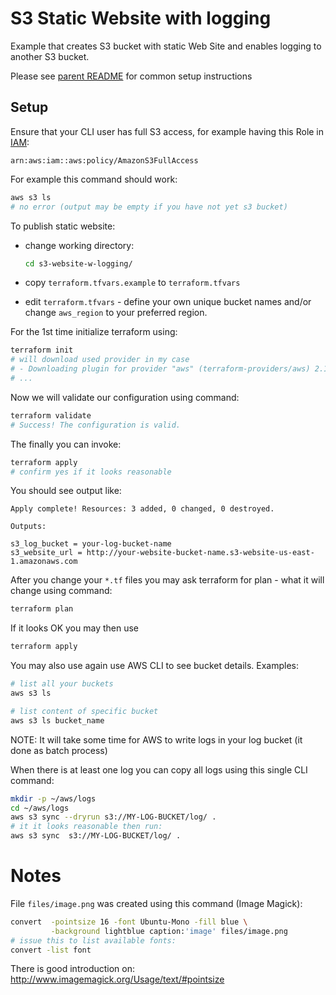 # S3 Static Website with logging

Example that creates S3 bucket with static Web Site and enables
logging to another S3 bucket.

Please see [parent README](../../../../terraform-examples) for common
setup instructions

## Setup

Ensure that your CLI user has full S3 access, for example
having this Role in [IAM](https://console.aws.amazon.com/iam/home):
```
arn:aws:iam::aws:policy/AmazonS3FullAccess
```

 For example this command should work:

```bash
aws s3 ls
# no error (output may be empty if you have not yet s3 bucket)
```

To publish static website:
* change working directory:

  ```bash
  cd s3-website-w-logging/
  ```

* copy `terraform.tfvars.example` to `terraform.tfvars`
* edit `terraform.tfvars` - define your own unique bucket names
  and/or change `aws_region` to your preferred region.

For the 1st time initialize terraform using:
```bash
terraform init
# will download used provider in my case
# - Downloading plugin for provider "aws" (terraform-providers/aws) 2.15.0...
# ...
```

Now we will validate our configuration using command:
```bash
terraform validate
# Success! The configuration is valid.
```

The finally you can invoke:
```bash
terraform apply
# confirm yes if it looks reasonable
```
You should see output like:
```
Apply complete! Resources: 3 added, 0 changed, 0 destroyed.

Outputs:

s3_log_bucket = your-log-bucket-name
s3_website_url = http://your-website-bucket-name.s3-website-us-east-1.amazonaws.com
```

After you change your `*.tf` files you may ask terraform for plan - what
it will change using command:
```bash
terraform plan
```

If it looks OK you may then use
```bash
terraform apply
```

You may also use again use AWS CLI to see bucket details.
Examples:
```bash
# list all your buckets
aws s3 ls

# list content of specific bucket
aws s3 ls bucket_name
```

NOTE: It will take some time for AWS to write logs in your log bucket
(it done as batch process)

When there is at least one log you can copy all logs using
this single CLI command:
```bash
mkdir -p ~/aws/logs
cd ~/aws/logs
aws s3 sync --dryrun s3://MY-LOG-BUCKET/log/ .
# it it looks reasonable then run:
aws s3 sync  s3://MY-LOG-BUCKET/log/ .
```

# Notes

File `files/image.png` was created using this command (Image Magick):
```bash
convert  -pointsize 16 -font Ubuntu-Mono -fill blue \
         -background lightblue caption:'image' files/image.png
# issue this to list available fonts:
convert -list font
```
There is good introduction on: http://www.imagemagick.org/Usage/text/#pointsize

